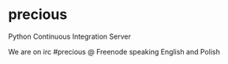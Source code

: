 precious
========

  Python Continuous Integration Server

  We are on irc #precious @ Freenode speaking English and Polish

